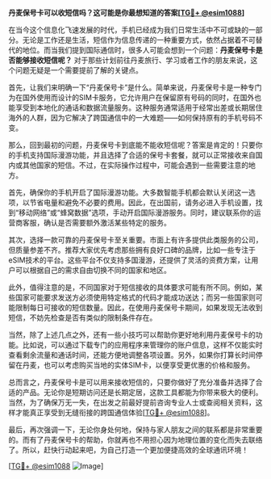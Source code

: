 **丹麦保号卡可以收短信吗？这可能是你最想知道的答案[[TG💪+ @esim1088](https://t.me/s/esim1088)]**

在当今这个信息化飞速发展的时代，手机已经成为我们日常生活中不可或缺的一部分。无论是工作还是生活，短信作为信息传递的一种重要方式，依然占据着不可替代的地位。而当我们提到国际通信时，很多人可能会想到一个问题：**丹麦保号卡是否能够接收短信呢？** 对于那些计划前往丹麦旅行、学习或者工作的朋友来说，这个问题无疑是一个需要提前了解的关键点。

首先，让我们来明确一下“丹麦保号卡”是什么。简单来说，丹麦保号卡是一种专门为在国外使用而设计的SIM卡服务，它允许用户在保留原有号码的同时，在国外也能享受到本地化的通话和数据流量服务。这种服务通常适用于经常出差或长期居住海外的人群，因为它解决了跨国通信中的一大难题——如何保持原有的手机号码不变。

那么，回到最初的问题，丹麦保号卡到底能不能收短信呢？答案是肯定的！只要你的手机支持国际漫游功能，并且选择了合适的保号卡套餐，就可以正常接收来自国内或其他国家的短信。不过，在实际操作过程中，可能会遇到一些需要注意的地方。

首先，确保你的手机开启了国际漫游功能。大多数智能手机都会默认关闭这一选项，以节省电量和避免不必要的费用。因此，在出国前，请务必进入手机设置，找到“移动网络”或“蜂窝数据”选项，手动开启国际漫游服务。同时，建议联系你的运营商客服，确认是否需要额外激活某些特定的服务。

其次，选择一款可靠的丹麦保号卡至关重要。市面上有许多提供此类服务的公司，但质量参差不齐。推荐大家优先考虑那些拥有良好口碑的品牌，比如一些专注于eSIM技术的平台。这些平台不仅支持多国漫游，还提供了灵活的资费方案，让用户可以根据自己的需求自由切换不同的国家和地区。

此外，值得注意的是，不同国家对于短信接收的具体要求可能有所不同。例如，某些国家可能要求发送方必须使用特定格式的代码才能成功送达；而另一些国家则可能限制每日可接收的短信数量。因此，在使用丹麦保号卡期间，如果发现无法收到短信，不妨先检查是否有类似的限制条件存在。

当然，除了上述几点之外，还有一些小技巧可以帮助你更好地利用丹麦保号卡的功能。比如说，可以通过下载专门的应用程序来管理你的账户信息，这样不仅能实时查看剩余流量和通话时间，还能方便地调整各项设置。另外，如果你打算长时间停留在丹麦，也可以考虑购买当地的实体SIM卡，以便享受更优惠的价格和服务。

总而言之，丹麦保号卡是可以用来接收短信的，只要你做好了充分准备并选择了合适的产品。无论你是短期访问还是长期定居，这款工具都能为你带来极大的便利。当然，为了确保万无一失，在出发之前最好提前咨询专业人士或查阅相关资料，这样才能真正享受到无缝衔接的跨国通信体验[[TG💪+ @esim1088](https://t.me/s/esim1088)]。

最后，再次强调一下，无论你身处何地，保持与家人朋友之间的联系都是非常重要的。而有了丹麦保号卡的帮助，你就再也不用担心因为地理位置的变化而失去联络了。所以，赶快行动起来吧，为自己打造一个更加便捷高效的全球通讯环境！

[[TG💪+ @esim1088](https://t.me/s/esim1088) ![Image](https://i.postimg.cc/4NQfJmqS/Snipaste-2025-05-13-00-14-12.png)]